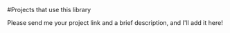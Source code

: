 #Projects that use this library

Please send me your project link and a brief description, and I'll add it here!